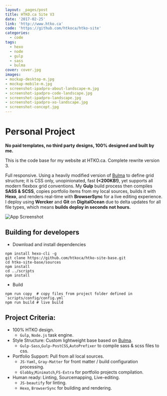 ```yaml
---
layout: _pages/post
title: HTKO.ca Site V3
date: '2017-02-25'
link: 'http://www.htko.ca'
code: 'https://github.com/htkoca/htko-site'
categories:
  - code
tags:
  - hexo
  - node
  - gulp
  - sass
  - bulma
cover: cover.jpg
images:
- mockup-desktop-m.jpg
- mockup-mobile-m.jpg
- screenshot-ipadpro-about-landscape-m.jpg
- screenshot-ipadpro-code-landscape.jpg
- screenshot-ipadpro-landscape.jpg
- screenshot-ipadpro-xo-landscape.jpg
- screenshot-concept.jpg
---
```

# Personal Project
**No paid templates, no third party designs, 100% designed and built by me.**

This is the code base for my website at HTKO.ca. Complete rewrite version 3.

Full responsive. Using a heavily modified version of [Bulma](http://bulma.io/) to define grid structure; it is CSS only, unopinionated, fast **(&lt;200KB!)**, yet supports all modern flexbox grid conventions. My **Gulp** build process then compiles **SASS & SCSS**, copies portfolio items from my local sources, builds it with **Hexo**, and renders real-time with **BrowserSync** for a live editing experience. I deploy using **Wercker** and **Git** on **DigitalOcean** due to delta updates for all file types, which means **builds deploy in seconds not hours.**

![App Screenshot](https://raw.githubusercontent.com/htkoca/htko-site/master/assets/mockup-desktop.jpg)

## Building for developers
* Download and install dependencies
```
npm install hexo-cli -g
git clone https://github.com/htkoca/htko-site-base.git
cd htko-site-base/sources
npm install
cd ../scripts
npm install
```
* Build
```
npm run copy  # copy files from project folder defined in `scripts/config/config.yml`
npm run build # live build
```

## Project Criteria:
* 100% HTKO design.
  * `Gulp`, `Node.js` task engine.
* Style Structure: Custom lightweight base based on [Bulma](http://bulma.io/).
  * `Gulp-Sass`,`Gulp-PostCSS`,`AutoPrefixer` to compile sass & scss files to css.
* Portfolio Support: Pull from all local sources.
  * `JS-Yaml`, `Gray-Matter` for front matter / build configuration processing.
  * `Globby`,`Minimatch`,`FS-Extra` for portfolio projects compilation.
* Human ready: Linting, Sourcemapping, Live-editing.
  * `JS-beautify` for linting.
  * `Hexo`, `BrowserSync` for building and rendering.

